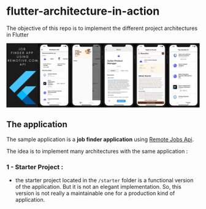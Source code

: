# flutter-architecture-in-action

The objective of this repo is to implement the different project architectures in Flutter

![Job finder app in flutter](app.png)

## The application 

The sample application is a **job finder application** using [Remote Jobs Api](https://github.com/remotive-com/remote-jobs-api). 

The idea is to implement many architectures with the same application : 


### 1 - Starter Project : 

- the starter project located in the `/starter` folder is a functional version of the application. But it is not an elegant implementation. So, this version is not really a maintainable one for a production kind of application.